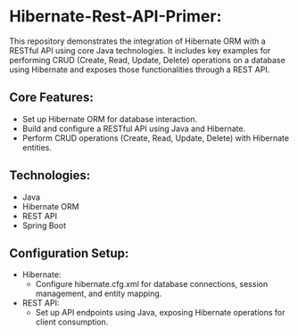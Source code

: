 # Hibernate-Rest-API-Primer:

This repository demonstrates the integration of Hibernate ORM with a RESTful API using core Java technologies. It includes key examples for performing CRUD (Create, Read, Update, Delete) operations on a database using Hibernate and exposes those functionalities through a REST API.

## Core Features:
* Set up Hibernate ORM for database interaction.
* Build and configure a RESTful API using Java and Hibernate.
* Perform CRUD operations (Create, Read, Update, Delete) with Hibernate entities.

## Technologies:
* Java
* Hibernate ORM
* REST API
* Spring Boot

## Configuration Setup:
* Hibernate: 
	* Configure hibernate.cfg.xml for database connections, session management, and entity mapping.
* REST API: 
	* Set up API endpoints using Java, exposing Hibernate operations for client consumption.